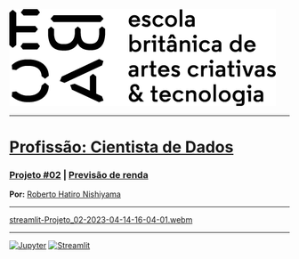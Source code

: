 <img src="https://raw.githubusercontent.com/rhatiro/previsao-renda/main/ebac-course-utils/media/logo/newebac_logo_black_half.png" alt="ebac-logo">

---

# [**Profissão: Cientista de Dados**](https://github.com/rhatiro/Curso_EBAC-Profissao_Cientista_de_Dados)
### [**Projeto #02**](https://github.com/rhatiro/previsao-renda/blob/main/ebac-projeto02-previsao_renda-roberto_hatiro.ipynb) | [Previsão de renda](https://rhatiro-ebac-projeto02-previsao-renda.streamlit.app/)

**Por:** [Roberto Hatiro Nishiyama](https://www.linkedin.com/in/rhatiro/)<br>
<!-- **Data:** 14 de abril de 2023.<br> -->
<!-- **Última atualização:** 14 de abril de 2023. -->

---

[streamlit-Projeto_02-2023-04-14-16-04-01.webm](https://user-images.githubusercontent.com/104247925/232136253-b673fdd4-1f79-4f9b-bb90-0fbbebdbbf03.webm)

---

[![Jupyter](https://img.shields.io/badge/Jupyter-F37626.svg?&logo=Jupyter&logoColor=white)](https://github.com/rhatiro/Credit-score/blob/main/Projeto%2001%20-%20Classificacao%20de%20credito%20-%20Roberto%20Hatiro.ipynb)
[![Streamlit](https://img.shields.io/badge/Streamlit-FF4B4B?logo=Streamlit&logoColor=white)](https://rhatiro-ebac-projeto02-previsao-renda.streamlit.app/)
